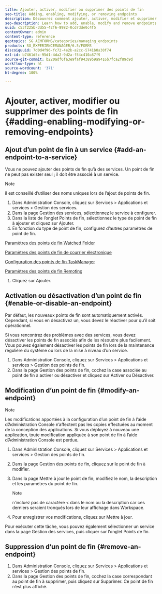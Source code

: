 ```yaml
---
title: Ajouter, activer, modifier ou supprimer des points de fin
seo-title: Adding, enabling, modifying, or removing endpoints
description: Découvrez comment ajouter, activer, modifier et supprimer des points de fin.
seo-description: Learn how to add, enable, modify and remove endpoints.
uuid: c53f225b-3d55-42f6-8982-0cd7dde0c4f5
contentOwner: admin
content-type: reference
geptopics: SG_AEMFORMS/categories/managing_endpoints
products: SG_EXPERIENCEMANAGER/6.5/FORMS
discoiquuid: 7d0d4f96-fc72-4e2b-a2cc-5741b0a30f74
exl-id: b7461d5c-95d1-4da2-9d2a-f54c410a87f9
source-git-commit: b220adf6fa3e9faf94389b9a9416b7fca2f89d9d
workflow-type: ht
source-wordcount: '371'
ht-degree: 100%

---
```


# Ajouter, activer, modifier ou supprimer des points de fin {#adding-enabling-modifying-or-removing-endpoints}

## Ajout d’un point de fin à un service {#add-an-endpoint-to-a-service}

Vous ne pouvez ajouter des points de fin qu’à des services. Un point de fin ne peut pas exister seul ; il doit être associé à un service.

>[!NOTE]
>
>il est conseillé d’utiliser des noms uniques lors de l’ajout de points de fin.

1. Dans Administration Console, cliquez sur Services > Applications et services > Gestion des services.
1. Dans la page Gestion des services, sélectionnez le service à configurer.
1. Dans la liste de l’onglet Points de fin, sélectionnez le type de point de fin à ajouter et cliquez sur Ajouter.
1. En fonction du type de point de fin, configurez d’autres paramètres de point de fin.

[Paramètres des points de fin Watched Folder](/help/forms/using/admin-help/configuring-watched-folder-endpoints.md#watched-folder-endpoint-settings)

[Paramètres des points de fin de courrier électronique](/help/forms/using/admin-help/configuring-email-endpoints.md#email-endpoint-settings)

[Configuration des points de fin TaskManager](/help/forms/using/admin-help/configuring-task-manager-endpoints.md#configuring-task-manager-endpoints)

[Paramètres des points de fin Remoting](/help/forms/using/admin-help/configuring-remoting-endpoints.md#remoting-endpoint-settings)

1. Cliquez sur Ajouter.

## Activation ou désactivation d’un point de fin {#enable-or-disable-an-endpoint}

Par défaut, les nouveaux points de fin sont automatiquement activés. Cependant, si vous en désactivez un, vous devez le réactiver pour qu’il soit opérationnel.

Si vous rencontrez des problèmes avec des services, vous devez désactiver les points de fin associés afin de les résoudre plus facilement. Vous pouvez également désactiver les points de fin lors de la maintenance régulière du système ou lors de la mise à niveau d’un service.

1. Dans Administration Console, cliquez sur Services > Applications et services > Gestion des points de fin.
1. Dans la page Gestion des points de fin, cochez la case associée au point de fin à activer ou désactiver et cliquez sur Activer ou Désactiver.

## Modification d’un point de fin {#modify-an-endpoint}

>[!NOTE]
>
>Les modifications apportées à la configuration d’un point de fin à l’aide d’Administration Console n’affectent pas les copies effectuées au moment de la conception des applications. Si vous déployez à nouveau une application, toute modification appliquée à son point de fin à l’aide d’Administration Console est perdue.

1. Dans Administration Console, cliquez sur Services > Applications et services > Gestion des points de fin.
1. Dans la page Gestion des points de fin, cliquez sur le point de fin à modifier.
1. Dans la page Mettre à jour le point de fin, modifiez le nom, la description et les paramètres du point de fin.

   >[!NOTE]
   >
   >n’incluez pas de caractère &lt; dans le nom ou la description car ces derniers seraient tronqués lors de leur affichage dans Workspace.

1. Pour enregistrer vos modifications, cliquez sur Mettre à jour.

Pour exécuter cette tâche, vous pouvez également sélectionner un service dans la page Gestion des services, puis cliquer sur l’onglet Points de fin.

## Suppression d’un point de fin {#remove-an-endpoint}

1. Dans Administration Console, cliquez sur Services > Applications et services > Gestion des points de fin.
1. Dans la page Gestion des points de fin, cochez la case correspondant au point de fin à supprimer, puis cliquez sur Supprimer. Ce point de fin n’est plus affiché.
